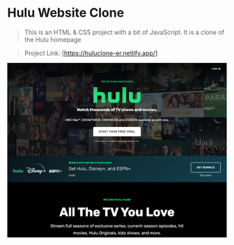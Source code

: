 # Hulu Website Clone

> This is an HTML & CSS project with a bit of JavaScript. It is a clone of the Hulu homepage 

> Project Link: [https://huluclone-er.netlify.app/]

![Hulu Clone](/img/screen.png 'Hulu Clone')
